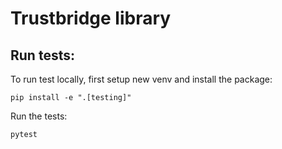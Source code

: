 Trustbridge library
===================

Run tests:
----------

To run test locally, first setup new venv and install the package:

```
pip install -e ".[testing]"
```
Run the tests:

```
pytest
```
